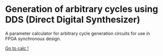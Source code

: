 # Generation of arbitrary cycles using DDS (Direct Digital Synthesizer)
A parameter calculator for arbitrary cycle generation circuits for use in FPGA synchronous design.

<a href="https://pgate1.at-ninja.jp/memo/dds/dds.htm" target=top>Go to calc !</a>
